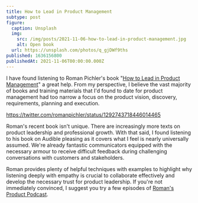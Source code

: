 ```yaml
---
title: How to Lead in Product Management
subtype: post
figure:
  caption: Unsplash
  img:
    src: /img/posts/2021-11-06-how-to-lead-in-product-management.jpg
    alt: Open book
  url: https://unsplash.com/photos/q_gjDWf9ths
published: 1636156800
publishedAt: 2021-11-06T00:00:00.000Z
---
```

I have found listening to Roman Pichler's book "[How to Lead in Product Management](https://www.audible.co.uk/pd/How-to-Lead-in-Product-Management-Audiobook/B08FCWFLZM)" a great help. From my perspective, I believe the vast majority of books and training materials that I'd found to date for product management had too narrow a focus on the product vision, discovery, requirements, planning and execution.

https://twitter.com/romanpichler/status/1292743718446014465

Roman's recent book isn't unique. There are increasingly more texts on product leadership and professional growth. With that said, I found listening to his book on Audible pleasing as it covers what I feel is nearly universally assumed. We're already fantastic communicators equipped with the necessary armour to receive difficult feedback during challenging conversations with customers and stakeholders.

Roman provides plenty of helpful techniques with examples to highlight why listening deeply with empathy is crucial to collaborate effectively and develop the necessary trust for product leadership. If you're not immediately convinced, I suggest you try a few episodes of [Roman's Product Podcast](https://www.romanpichler.com/podcast/).
